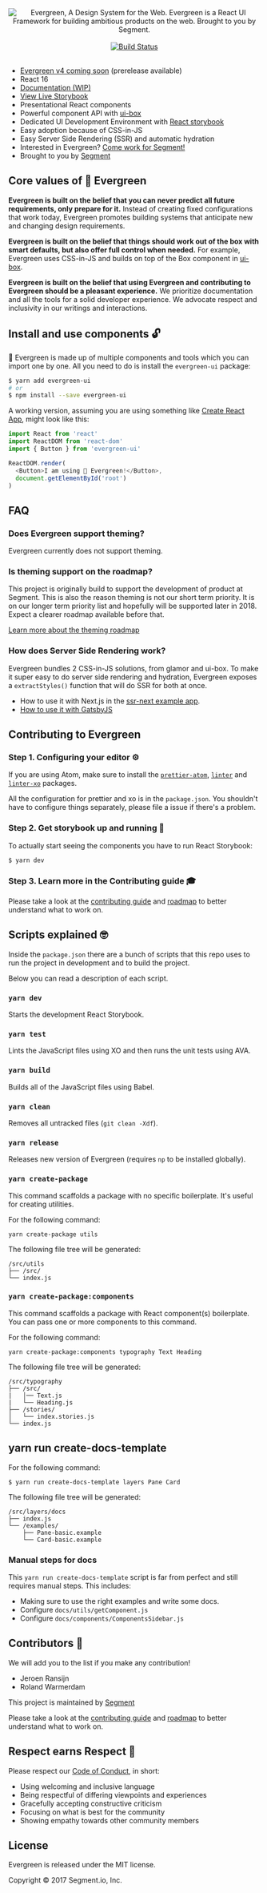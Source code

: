 <div align="center">
  <img src="https://raw.githubusercontent.com/segmentio/evergreen/master/evergreen-github-hero.png" alt="Evergreen, A Design System for the Web. Evergreen is a React UI Framework for building ambitious products on the web. Brought to you by Segment.">
	<br>
  <br>
  <a href="https://circleci.com/gh/segmentio/evergreen/tree/master">
    <img src="https://circleci.com/gh/segmentio/ui-box/tree/master.svg?style=svg" alt="Build Status">
  </a>
	<br>
  <br>
</div>


* [Evergreen v4 coming soon](https://github.com/segmentio/evergreen/pull/200) (prerelease available)
* React 16
* [Documentation (WIP)](http://evergreen.surge.sh/)
* [View Live Storybook](https://segmentio.github.io/evergreen/)
* Presentational React components
* Powerful component API with [ui-box](https://github.com/segmentio/ui-box)
* Dedicated UI Development Environment with [React storybook](https://storybook.js.org/)
* Easy adoption because of CSS-in-JS
* Easy Server Side Rendering (SSR) and automatic hydration
* Interested in Evergreen? [Come work for Segment!](https://segment.com/jobs/)
* Brought to you by [Segment](https://segment.com/)

## Core values of 🌲 Evergreen

**Evergreen is built on the belief that you can never predict all future requirements,
only prepare for it.** Instead of creating fixed configurations that work today, Evergreen promotes building systems that anticipate new and changing design requirements.

**Evergreen is built on the belief that things should work out of the box with smart defaults, but also offer full control when needed.** For example, Evergreen uses CSS-in-JS and builds on top of the Box component in [ui-box](https://github.com/segmentio/ui-box).

**Evergreen is built on the belief that using Evergreen and contributing to Evergreen should be a pleasant experience.** We prioritize documentation and all the tools for a solid developer experience. We advocate respect and inclusivity in our writings and interactions.

## Install and use components 🔓

🌲 Evergreen is made up of multiple components and tools which you can import one by one. All you need to do is install the `evergreen-ui` package:

```sh
$ yarn add evergreen-ui
# or
$ npm install --save evergreen-ui
```

A working version, assuming you are using something like [Create React App](https://github.com/facebookincubator/create-react-app), might look like this:

```js
import React from 'react'
import ReactDOM from 'react-dom'
import { Button } from 'evergreen-ui'

ReactDOM.render(
  <Button>I am using 🌲 Evergreen!</Button>,
  document.getElementById('root')
)
```

## FAQ

### Does Evergreen support theming?

Evergreen currently does not support theming.

### Is theming support on the roadmap?

This project is originally build to support the development of product at Segment. This is also the reason theming is not our short term priority. It is on our longer term priority list and hopefully will be supported later in 2018. Expect a clearer roadmap available before that.

[Learn more about the theming roadmap](https://github.com/segmentio/evergreen/issues/179)

### How does Server Side Rendering work?

Evergreen bundles 2 CSS-in-JS solutions, from glamor and ui-box. To make it super easy to do server side rendering and hydration, Evergreen exposes a `extractStyles()` function that will do SSR for both at once.

* How to use it with Next.js in the [ssr-next example app](examples/ssr-next).
* [How to use it with GatsbyJS](https://github.com/segmentio/evergreen/issues/154)

## Contributing to Evergreen

### Step 1. Configuring your editor ⚙

If you are using Atom, make sure to install the [`prettier-atom`](https://atom.io/packages/prettier-atom), [`linter`](https://github.com/AtomLinter/linter) and [`linter-xo`](https://github.com/sindresorhus/atom-linter-xo) packages.

All the configuration for prettier and xo is in the `package.json`.
You shouldn't have to configure things separately, please file a issue if there's a problem.

### Step 2. Get storybook up and running 📖

To actually start seeing the components you have to run React Storybook:

```
$ yarn dev
```

### Step 3. Learn more in the Contributing guide 🎓

Please take a look at the [contributing guide](.github/CONTRIBUTING.md) and [roadmap](ROADMAP.md) to better understand what to work on.

## Scripts explained 🤓

Inside the `package.json` there are a bunch of scripts that this repo uses
to run the project in development and to build the project.

Below you can read a description of each script.

### `yarn dev`

Starts the development React Storybook.

### `yarn test`

Lints the JavaScript files using XO and then runs the unit tests using AVA.

### `yarn build`

Builds all of the JavaScript files using Babel.

### `yarn clean`

Removes all untracked files (`git clean -Xdf`).

### `yarn release`

Releases new version of Evergreen (requires `np` to be installed globally).

### `yarn create-package`

This command scaffolds a package with no specific boilerplate. It's useful for creating utilities.

For the following command:

```
yarn create-package utils
```

The following file tree will be generated:

```
/src/utils
├── /src/
└── index.js
```

### `yarn create-package:components`

This command scaffolds a package with React component(s) boilerplate.
You can pass one or more components to this command.

For the following command:

```
yarn create-package:components typography Text Heading
```

The following file tree will be generated:

```
/src/typography
├── /src/
|   │── Text.js
|   └── Heading.js
├── /stories/
│   └── index.stories.js
└── index.js
```

## yarn run create-docs-template

For the following command:

```
$ yarn run create-docs-template layers Pane Card
```

The following file tree will be generated:

```
/src/layers/docs
├── index.js
└── /examples/
    ├── Pane-basic.example
    └── Card-basic.example
```

### Manual steps for docs

This `yarn run create-docs-template` script is far from perfect and still requires manual steps. This includes:

* Making sure to use the right examples and write some docs.
* Configure `docs/utils/getComponent.js`
* Configure `docs/components/ComponentsSidebar.js`

## Contributors 🎉

We will add you to the list if you make any contribution!

* Jeroen Ransijn
* Roland Warmerdam

This project is maintained by [Segment](https://segment.com/)

Please take a look at the [contributing guide](.github/CONTRIBUTING.md) and [roadmap](ROADMAP.md) to better understand what to work on.

## Respect earns Respect 👏

Please respect our [Code of Conduct](.github/CODE_OF_CONDUCT.md), in short:

* Using welcoming and inclusive language
* Being respectful of differing viewpoints and experiences
* Gracefully accepting constructive criticism
* Focusing on what is best for the community
* Showing empathy towards other community members

## License

Evergreen is released under the MIT license.

Copyright © 2017 Segment.io, Inc.
